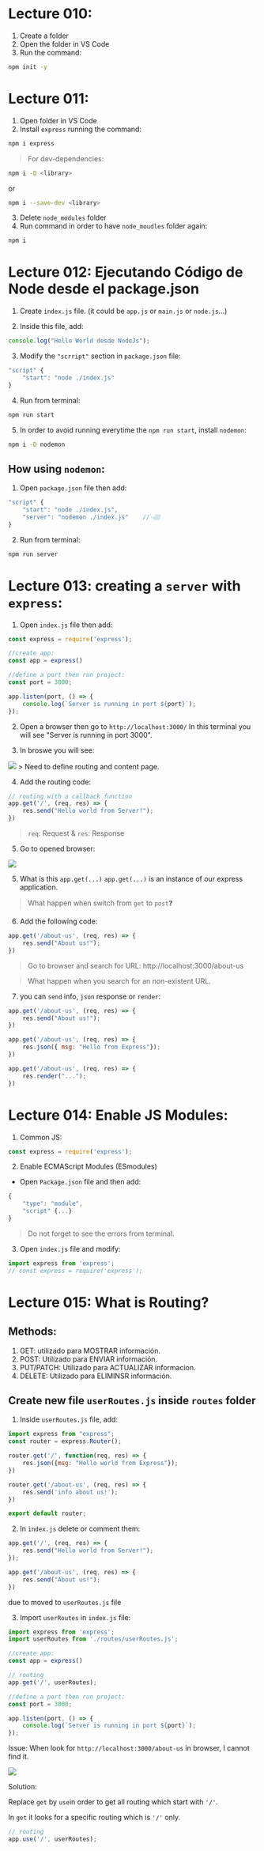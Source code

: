 # Lecture 010:

1. Create a folder
2. Open the folder in VS Code
3. Run the command:
```bash
npm init -y
```

# Lecture 011:
1. Open folder in VS Code
2. Install `express` running the command:
```bash
npm i express
```

> For dev-dependencies:
```bash
npm i -D <library>
```
or
```bash
npm i --save-dev <library>
```
3. Delete `node_modules` folder
4. Run command in order to have `node_moudles` folder again:
```bash
npm i
```

# Lecture 012: Ejecutando Código de Node desde el package.json

1. Create `index.js` file. 
(it could be `app.js` or `main.js` or `node.js`...)

2. Inside this file, add:
```js
console.log("Hello World desde NodeJs");
```

3. Modify the `"scrript"` section in `package.json` file:
```js
"script" {
    "start": "node ./index.js"
}
```

4. Run from terminal:
```bash
npm run start
```

5. In order to avoid running everytime the `npm run start`, install `nodemon`:
```bash
npm i -D nodemon
```

## How using `nodemon`:
1. Open `package.json` file then add:
```js
"script" {
    "start": "node ./index.js",
    "server": "nodemon ./index.js"    //👈🏽
}
```

2. Run from terminal:
```bash
npm run server
```

# Lecture 013: creating a `server` with `express`:

1. Open `index.js` file then add:
```js
const express = require('express');

//create app:
const app = express()

//define a port then run project:
const port = 3000; 

app.listen(port, () => {
    console.log(`Server is running in port ${port}`);
});
```

2. Open a browser then go to `http://localhost:3000/`
In this terminal you will see "Server is running in port 3000".

3. In broswe you will see:
<img src="./img/section05lecture013-001-CanNotGETbrowser.png">
> Need to define routing and content page.

4. Add the routing code:
```js
// routing with a callback function
app.get('/', (req, res) => {
    res.send("Hello world from Server!");
})
```
> `req`: Request & `res`: Response

5. Go to opened browser:
<img src="./img/section05lecture013-002-helloWorldFromServer.png">

5. What is this `app.get(...)`
`app.get(...)` is an instance of our express application.

> What happen when switch from `get` to `post`❓

6. Add the following code:
```js
app.get('/about-us', (req, res) => {
    res.send("About us!");
})
```
> Go to browser and search for URL: http://localhost:3000/about-us

> What  happen when you search for an non-existent URL.

7. you can `send` info, `json` response or `render`:
```js
app.get('/about-us', (req, res) => {
    res.send("About us!");
})

app.get('/about-us', (req, res) => {
    res.json({ msg: "Hello from Express"});
})

app.get('/about-us', (req, res) => {
    res.render("...");
})
```

# Lecture 014: Enable JS Modules:

1. Common JS:
```js
const express = require('express');
```

2. Enable ECMAScript Modules (ESmodules)
- Open `Package.json` file and then add:
```js
{
    "type": "module",
    "script" {...}
}
```
> Do not forget to see the errors from terminal.

3. Open `index.js` file and modify:
```js
import express from 'express';
// const express = require('express');
```

# Lecture 015: What is Routing?

## Methods:
1. GET: utilizado para MOSTRAR información.
2. POST: Utilizado para ENVIAR información.
3. PUT/PATCH: Utilizado para ACTUALIZAR informacion.
4. DELETE: Utilizado para ELIMINSR información.


## Create new file `userRoutes.js` inside `routes` folder
1. Inside `userRoutes.js` file, add:
```js
import express from "express";
const router = express.Router();

router.get('/', function(req, res) => {
    res.json({msg: "Hello world from Express"});
})

router.get('/about-us', (req, res) => {
    res.send('info about us!');
})

export default router;
```

2. In `index.js` delete or comment them:
```js
app.get('/', (req, res) => {
    res.send("Hello world from Server!");
});

app.get('/about-us', (req, res) => {
    res.send("About us!");
})
```
due to moved to `userRoutes.js` file


3. Import `userRoutes` in `index.js` file:
```js
import express from 'express';
import userRoutes from './routes/userRoutes.js';

//create app:
const app = express()

// routing
app.get('/', userRoutes);

//define a port then run project:
const port = 3000; 

app.listen(port, () => {
    console.log(`Server is running in port ${port}`);
});
```

Issue:
When look for `http://localhost:3000/about-us` in browser, I cannot find it.

<img src="./img/section06lecture015-001-noAccessAbout-us.png">

Solution:

Replace `get` by `use`in order to get all routing which start with `'/'`. 

In `get` it looks for a specific routing which is `'/'` only.
```js
// routing
app.use('/', userRoutes);
```


